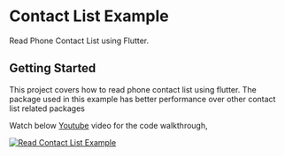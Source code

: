 # Contact List Example

Read Phone Contact List using Flutter.

## Getting Started

This project covers how to read phone contact list using flutter. The package used in this example has better performance over other contact list related packages

Watch below [Youtube](https://www.youtube.com/watch?v=P2zQtoEuu9k) video for the code walkthrough,

[![Read Contact List Example](https://img.youtube.com/vi/P2zQtoEuu9k/0.jpg)](https://www.youtube.com/watch?v=P2zQtoEuu9k)
